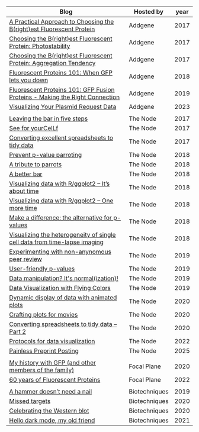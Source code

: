 | **Blog**                                                                                                                                                               | **Hosted by** | **year** |
|------------------------------------------------------------------------------------------------------------------------------------------------------------------------|---------------|----------|
| [A Practical Approach to Choosing the B(right)est Fluorescent Protein](https://blog.addgene.org/a-practical-approach-to-choosing-the-brightest-fluorescent-protein)    | Addgene       | 2017     |
| [Choosing the B(right)est Fluorescent Protein: Photostability](https://blog.addgene.org/choosing-the-brightest-fluorescent-protein-photostability)                     | Addgene       | 2017     |
| [Choosing the B(right)est Fluorescent Protein: Aggregation Tendency](https://blog.addgene.org/choosing-the-brightest-fluorescent-protein-aggregation-tendancy)         | Addgene       | 2017     |
| [Fluorescent Proteins 101: When GFP lets you down](https://blog.addgene.org/when-gfp-lets-you-down)                                                                    | Addgene       | 2018     |
| [Fluorescent Proteins 101: GFP Fusion Proteins - Making the Right Connection](https://blog.addgene.org/gfp-fusion-proteins-making-the-right-connection)                | Addgene       | 2019     |
| [Visualizing Your Plasmid Request Data](https://blog.addgene.org/visualizing-your-plasmid-request-data)                | Addgene       | 2023     |
|                                                                                                                                                                        |               |          |
| [Leaving the bar in five steps](https://thenode.biologists.com/leaving-bar-five-steps/research/)                                                                       | The Node      | 2017     |
| [See for yourCelLf](https://thenode.biologists.com/see-for-yourcellf/education/)                                                                                       | The Node      | 2017     |
| [Converting excellent spreadsheets to tidy data](https://thenode.biologists.com/converting-excellent-spreadsheets-tidy-data/education/)                                | The Node      | 2017     |
| [Prevent p-value parroting](https://thenode.biologists.com/p-value-parroting/research/)                                                                                | The Node      | 2018     |
| [A tribute to parrots](https://thenode.biologists.com/parrot-lut/research/)                                                                                            | The Node      | 2018     |
| [A better bar](https://thenode.biologists.com/a-better-bar/education/)                                                                                                 | The Node      | 2018     |
| [Visualizing data with R/ggplot2 – It’s about time](https://thenode.biologists.com/visualizing-data-with-r-ggplot2/education/)                                         | The Node      | 2018     |
| [Visualizing data with R/ggplot2 – One more time](https://thenode.biologists.com/visualizing-data-one-more-time/education/)                                            | The Node      | 2018     |
| [Make a difference: the alternative for p-values](https://thenode.biologists.com/quantification-of-differences-as-alternative-for-p-values/research/)                  | The Node      | 2018     |
| [Visualizing the heterogeneity of single cell data from time-lapse imaging](https://thenode.biologists.com/visualizing-heterogeneity-of-imaging-data/research/)        | The Node      | 2018     |
| [Experimenting with non-anynomous peer review](https://thenode.biologists.com/experimenting-with-non-anonymous-peer-review/discussion/)                                | The Node      | 2019     |
| [User-friendly p-values](https://thenode.biologists.com/user-friendly-p-values/research/)                                                                              | The Node      | 2019     |
| [Data manipulation? It's normal(ization)!](https://thenode.biologists.com/data-normalization/research/)                                                                | The Node      | 2019     |
| [Data Visualization with Flying Colors](https://thenode.biologists.com/data-visualization-with-flying-colors/research/)                                                | The Node      | 2019     |
| [Dynamic display of data with animated plots](https://thenode.biologists.com/dynamic-display-of-data-with-animated-plots/research/)                                    | The Node      | 2020     |
| [Crafting plots for movies](https://thenode.biologists.com/crafting-plots-for-movies/research/)                                                                        | The Node      | 2020     |
| [Converting spreadsheets to tidy data – Part 2](https://thenode.biologists.com/converting-excellent-spreadsheets-part2/research/)                                                                        | The Node      | 2020     |
| [Protocols for data visualization](https://thenode.biologists.com/protocols-for-data-visualization/education/)                                                                        | The Node      | 2022     |
| [Painless Preprint Posting](https://thenode.biologists.com/painless-preprint-posting/outreach/)                                                                        | The Node      | 2025     |
|                                                                                                                                                                        |               |          |
| [My history with GFP (and other members of the family)](https://focalplane.biologists.com/2020/07/07/my-history-with-gfp-and-other-members-of-the-family/)             | Focal Plane   | 2020     |
| [60 years of Fluorescent Proteins](https://focalplane.biologists.com/2022/10/04/sixty-years-of-gfp-discovery/)             | Focal Plane   | 2022     |
|                                                                                                                                                                        |               |          |
| [A hammer doesn’t need a nail](https://www.biotechniques.com/bioengineering-biophysics/a-hammer-doesnt-need-a-nail/)                                                   | Biotechniques | 2019     |
| [Missed targets](https://www.biotechniques.com/crispr/missed-targets/)                                                                                                 | Biotechniques | 2020     |
| [Celebrating the Western blot](https://www.biotechniques.com/proteomics/celebrating-the-western-blot/)                                                                 | Biotechniques | 2020     |
| [Hello dark mode, my old friend](https://www.biotechniques.com/lab-design-machinery/hello-dark-mode-my-old-friend/)                                                                 | Biotechniques | 2021     |


